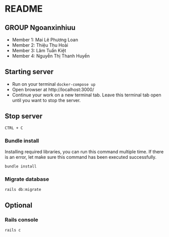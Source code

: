 # README

## GROUP Ngoanxinhiuu

- Member 1: Mai Lê Phương Loan
- Member 2: Thiệu Thu Hoài
- Member 3: Lâm Tuấn Kiệt
- Member 4: Nguyễn Thị Thanh Huyền

## Starting server

- Run on your terminal `docker-compose up`
- Open browser at http://localhost:3000/
- Continue your work on a new terminal tab. Leave this terminal tab open until you want to stop the server.

## Stop server

`CTRL + C`

### Bundle install
Installing required libraries, you can run this command multiple time. If there is an error, let make sure this command has been executed successfully.

`bundle install`

### Migrate database

`rails db:migrate`

## Optional

### Rails console

`rails c`
